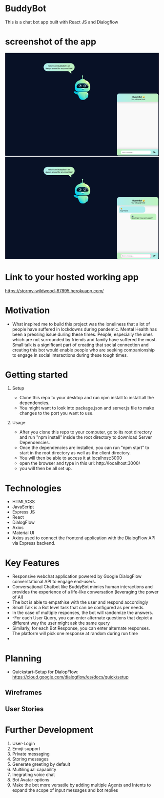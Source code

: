 # BuddyBot

This is a chat bot app built with React JS and Dialogflow

# screenshot of the app

![app-image1](/read-me-images/app-image1.png)
![app-image2](/read-me-images/app-image2.png)

# Link to your hosted working app

https://stormy-wildwood-87895.herokuapp.com/

# Motivation

-   What inspired me to build this project was the loneliness that a lot of people have suffered in lockdowns during pandemic. Mental Health has been a pressing issue during these times. People, especially the ones which are not surrounded by friends and family have suffered the most. Small talk is a significant part of creating that social connection and creating this bot would enable people who are seeking companionship to engage in social interactions during these tough times.

# Getting started

1. Setup

    - Clone this repo to your desktop and run npm install to install all the dependencies.
    - You might want to look into package.json and server.js file to make changes to the port you want to use.

2. Usage

    - After you clone this repo to your computer, go to its root directory and run "npm install" inside the root directory to download Server Dependencies.
    - Once the dependencies are installed, you can run "npm start" to start in the root directory as well as the client directory.
    - You will then be able to access it at localhost:3000
    - open the browser and type in this url: http://localhost:3000/
    - you will then be all set up.

# Technologies

-   HTML/CSS
-   JavaScript
-   Express JS
-   React
-   DialogFlow
-   Axios
-   Material UI
-   Axios used to connect the frontend application with the DialogFlow API via Express backend.

# Key Features

-   Responsive webchat application powered by Google DialogFlow converstational API to engage end-users.
-   Conversational Chatbot like BuddyBot mimics human interactions and provides the experience of a life-like conversation (leveraging the power of AI)
-   The bot is able to empathise with the user and respond accordingly
-   Small Talk is a Bot level task that can be configured as per needs.
-   In the case of multiple responses, the bot will randomize the answers.
-   -For each User Query, you can enter alternate questions that depict a different way the user might ask the same query
-   Similarly, for each Bot Response, you can enter alternate responses. The platform will pick one response at random during run time
-

# Planning

-   Quickstart-Setup for DialopFlow: https://cloud.google.com/dialogflow/es/docs/quick/setup

## Wireframes

## User Stories

# Further Development

1. User-Login
2. Emoji support
3. Private messaging
4. Storing messages
5. Generate greeting by default
6. Multilingual capability
7. Inegrating voice chat
8. Bot Avatar options
9. Make the bot more versatile by adding multiple Agents and Intents to expand the scope of input messages and bot replies
